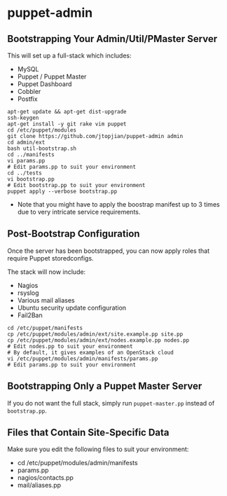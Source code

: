 puppet-admin
============

Bootstrapping Your Admin/Util/PMaster Server
--------------------------------------------

This will set up a full-stack which includes:

  * MySQL
  * Puppet / Puppet Master
  * Puppet Dashboard
  * Cobbler
  * Postfix

```shell
apt-get update && apt-get dist-upgrade
ssh-keygen
apt-get install -y git rake vim puppet
cd /etc/puppet/modules
git clone https://github.com/jtopjian/puppet-admin admin
cd admin/ext
bash util-bootstrap.sh
cd ../manifests
vi params.pp
# Edit params.pp to suit your environment
cd ../tests
vi bootstrap.pp
# Edit bootstrap.pp to suit your environment
puppet apply --verbose bootstrap.pp
```

* Note that you might have to apply the boostrap manifest up to 3 times due to very intricate service requirements.

Post-Bootstrap Configuration
----------------------------

Once the server has been bootstrapped, you can now apply roles that require Puppet storedconfigs.

The stack will now include:

  * Nagios
  * rsyslog
  * Various mail aliases
  * Ubuntu security update configuration
  * Fail2Ban

```shell
cd /etc/puppet/manifests
cp /etc/puppet/modules/admin/ext/site.example.pp site.pp
cp /etc/puppet/modules/admin/ext/nodes.example.pp nodes.pp
# Edit nodes.pp to suit your environment
# By default, it gives examples of an OpenStack cloud
vi /etc/puppet/modules/admin/manifests/params.pp
# Edit params.pp to suit your environment
```

Bootstrapping Only a Puppet Master Server
-----------------------------------------

If you do not want the full stack, simply run `puppet-master.pp` instead of `bootstrap.pp`.

Files that Contain Site-Specific Data
-------------------------------------

Make sure you edit the following files to suit your environment:

  * cd /etc/puppet/modules/admin/manifests
  * params.pp
  * nagios/contacts.pp
  * mail/aliases.pp
